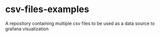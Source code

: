 # csv-files-examples
A repository containing multiple csv files to be used as a data source to grafana visualization
